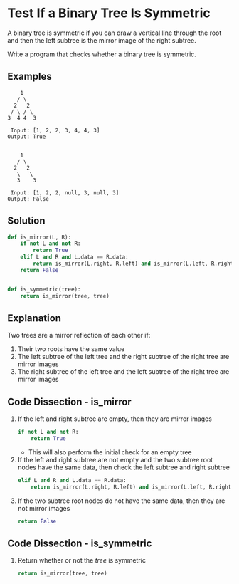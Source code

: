 # Test If a Binary Tree Is Symmetric
A binary tree is symmetric if you can draw a vertical line through the root and then the left subtree is the mirror image of the right subtree.

Write a program that checks whether a binary tree is symmetric.

## Examples
```
    1
   / \
  2   2
 / \ / \
3  4 4  3

 Input: [1, 2, 2, 3, 4, 4, 3]
Output: True


    1
   / \
  2   2
   \   \
   3    3

 Input: [1, 2, 2, null, 3, null, 3]
Output: False
```

## Solution
```python
def is_mirror(L, R):
    if not L and not R:
        return True
    elif L and R and L.data == R.data:
        return is_mirror(L.right, R.left) and is_mirror(L.left, R.right)
    return False


def is_symmetric(tree):
    return is_mirror(tree, tree)
```

## Explanation
Two trees are a mirror reflection of each other if:
1. Their two roots have the same value
2. The left subtree of the left tree and the right subtree of the right tree are mirror images
3. The right subtree of the left tree and the left subtree of the right tree are mirror images

## Code Dissection - is_mirror
1. If the left and right subtree are empty, then they are mirror images
    ```python
    if not L and not R:
        return True
    ```
    * This will also perform the initial check for an empty tree
2. If the left and right subtree are not empty and the two subtree root nodes have the same data, then check the left subtree and right subtree
    ```python
    elif L and R and L.data == R.data:
        return is_mirror(L.right, R.left) and is_mirror(L.left, R.right)
    ```
3. If the two subtree root nodes do not have the same data, then they are not mirror images
    ```python
    return False
    ```

## Code Dissection - is_symmetric
1. Return whether or not the _tree_ is symmetric
    ```python
    return is_mirror(tree, tree)
    ```